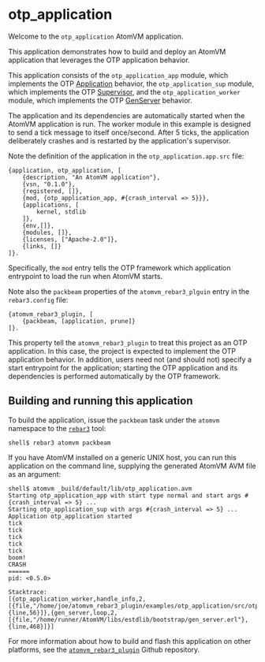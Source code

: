 <!--
 Copyright 2023 Fred Dushin <fred@dushin.net>

 SPDX-License-Identifier: Apache-2.0 OR LGPL-2.1-or-later
-->

# otp_application

Welcome to the `otp_application` AtomVM application.

This application demonstrates how to build and deploy an AtomVM application that leverages the OTP application behavior.

This application consists of the `otp_application_app` module, which implements the OTP [Application](https://www.erlang.org/doc/design_principles/applications) behavior, the `otp_application_sup` module, which implements the OTP [Supervisor](https://www.erlang.org/doc/design_principles/sup_princ), and the `otp_application_worker` module, which implements the OTP [GenServer](https://www.erlang.org/doc/design_principles/gen_server_concepts) behavior.

The application and its dependencies are automatically started when the AtomVM application is run.  The worker module in this example is designed to send a tick message to itself once/second.  After 5 ticks, the application deliberately crashes and is restarted by the application's supervisor.

Note the definition of the application in the `otp_application.app.src` file:

    {application, otp_application, [
        {description, "An AtomVM application"},
        {vsn, "0.1.0"},
        {registered, []},
        {mod, {otp_application_app, #{crash_interval => 5}}},
        {applications, [
            kernel, stdlib
        ]},
        {env,[]},
        {modules, []},
        {licenses, ["Apache-2.0"]},
        {links, []}
    ]}.

Specifically, the `mod` entry tells the OTP framework which application entrypoint to load the run when AtomVM starts.

Note also the `packbeam` properties of the `atomvm_rebar3_plguin` entry in the `rebar3.config` file:

    {atomvm_rebar3_plugin, [
        {packbeam, [application, prune]}
    ]}.

This property tell the `atomvm_rebar3_plugin` to treat this project as an OTP application.  In this case, the project is expected to implement the OTP application behavior.  In addition, users need not (and should not) specify a start entrypoint for the application; starting the OTP application and its dependencies is performed automatically by the OTP framework.

## Building and running this application

To build the application, issue the `packbeam` task under the `atomvm` namespace to the [`rebar3`](https://rebar3.org) tool:

    shell$ rebar3 atomvm packbeam

If you have AtomVM installed on a generic UNIX host, you can run this application on the command line, supplying the generated AtomVM AVM file as an argument:

    shell$ atomvm _build/default/lib/otp_application.avm
    Starting otp_application_app with start type normal and start args #{crash_interval => 5} ...
    Starting otp_application_sup with args #{crash_interval => 5} ...
    Application otp_application started
    tick
    tick
    tick
    tick
    tick
    boom!
    CRASH
    ======
    pid: <0.5.0>

    Stacktrace:
    [{otp_application_worker,handle_info,2,[{file,"/home/joe/atomvm_rebar3_plugin/examples/otp_application/src/otp_application_worker.erl"},{line,56}]},{gen_server,loop,2,[{file,"/home/runner/AtomVM/libs/estdlib/bootstrap/gen_server.erl"},{line,468}]}]

For more information about how to build and flash this application on other platforms, see the [`atomvm_rebar3_plugin`](https://github.com/atomvm/atomvm_rebar3_plugin) Github repository.
